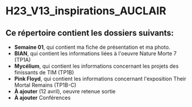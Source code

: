 # H23_V13_inspirations_AUCLAIR

## Ce répertoire contient les dossiers suivants:

- **Semaine 01**, qui contient ma fiche de présentation et ma photo.
- **BIAN**, qui contient les informations liées à l'oeuvre Nature Morte 7 (TP1A)
- **Mycélium**, qui contient les informations concernant les projets des finissants de TIM (TP1B)
- **Pink Floyd**, qui contient les informations concernant l'exposition Their Mortal Remains (TP1B-C)
- **À ajouter** (12 avril), oeuvre retenue sortie
- **À ajouter** Conférences
